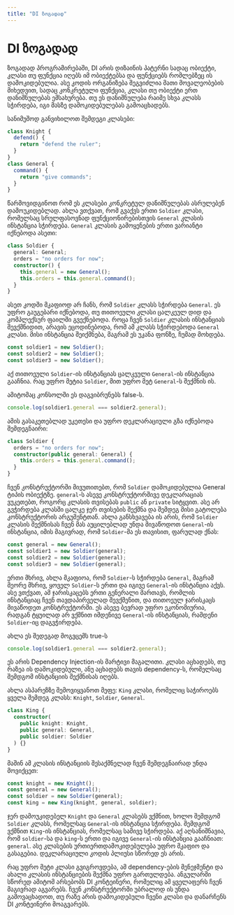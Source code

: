 ```yaml
---
title: "DI ზოგადად"
---
```


# DI ზოგადად

ზოგადად პროგრამირებაში, DI არის დიზაინის პატერნი სადაც ობიექტი, კლასი თუ ფუნქცია
იღებს იმ ობიექტებსა და ფუნქციებს რომლებზეც ის დამოკიდებულია. ასე კოდის ორგანიზება
შეგვიძლია მათი მოვალეობების მიხედვით, სადაც კონკრეტული ფუნქცია, კლასი თუ ობიექტი
ერთ დანიშნულებას ემსახურება. თუ ეს დანიშნულება რაიმე სხვა კლასს სჭირდება, იგი მასზე
დამოკიდებულებას გამოაცხადებს.

სანიმუშოდ განვიხილოთ შემდეგი კლასები:

```ts
class Knight {
  defend() {
    return "defend the ruler";
  }
}
class General {
  command() {
    return "give commands";
  }
}
```

წარმოვიდგინოთ რომ ეს კლასები კონკრეტულ დანიშნულებას ასრულებენ დამოუკიდებლად.
ახლა ვთქვათ, რომ გვაქვს ერთი `Soldier` კლასი, რომელსაც სრულფასოვნად ფუნქციონირებისთვის
`General` კლასის ინსტანცია სჭირდება. `General` კლასის გამოყენების ერთი ვარიანტი
იქნებოდა ასეთი:

```ts
class Soldier {
  general: General;
  orders = "no orders for now";
  constructor() {
    this.general = new General();
    this.orders = this.general.command();
  }
}
```

ასეთ კოდში მკაფიოდ არ ჩანს, რომ `Soldier` კლასს სჭირდება `General`. ეს უფრო გაუგებარი
იქნებოდა, თუ თითოეული კლასი ცალკეულ დიდ და კომპლექსურ ფაილში გვექნებოდა. როცა
ჩვენ `Soldier` კლასის ინსტანციას შევქმნიდით, არავის ეცოდინებოდა, რომ ამ კლასს სჭირდებოდა
`General` კლასი. მისი ინსტანცია შეიქმნება, მაგრამ ეს უკანა ფონზე, ჩუმად მოხდება.

```ts
const soldier1 = new Soldier();
const soldier2 = new Soldier();
const soldier3 = new Soldier();
```

აქ თითოეული `Soldier`-ის ინსტანციას ცალკეული `General`-ის ინსტანცია გააჩნია.
რაც უფრო მეტია `Soldier`, მით უფრო მეტ `General`-ს შექმნის ის.

ამიტომაც კონსოლში ეს დაგვიბრუნებს false-ს.

```ts
console.log(soldier1.general === soldier2.general);
```

ამის გასაკეთებლად უკეთესი და უფრო დეკლარაციული გზა იქნებოდა შემდეგნაირი:

```ts
class Soldier {
  orders = "no orders for now";
  constructor(public general: General) {
    this.orders = this.general.command();
  }
}
```

ჩვენ კონსტრუქტორში მივუთითებთ, რომ `Soldier` დამოკიდებულია General ტიპის ობიექტზე. `general`-ს ასევე კონსტრუქტორშივე დეკლარაციას ვუკეთებთ,
როგორც კლასის თვისებას `public` ან `private` სიტყვით. ასე არ გვჭირდება
კლასში ცალკე ჯერ თვისების შექმნა და შემდეგ მისი გატოლება კონსტრუქტორის
არგუმენტთან.
ახლა განსხვავება ის არის, რომ `Soldier` კლასის შექმნისას ჩვენ მას აუცილებლად უნდა
მივაწოდოთ `General`-ის ინსტანცია, იმის მაგივრად, რომ `Soldier`-მა ეს თავისით, ფარულად ქნას:

```ts
const general = new General();
const soldier1 = new Soldier(general);
const soldier2 = new Soldier(general);
const soldier3 = new Soldier(general);
```

ერთი მხრივ, ახლა მკაფიოა, რომ `Soldier`-ს სჭირდება `General`, მაგრამ მეორე მხრივ,
ყოველ `Soldier`-ს ერთი და იგივე `General`-ის ინსტანცია აქვს. ასე ვთქვათ, ამ ჯარისკაცებს
ერთი გენერალი მართავს, რომლის ინსტანციაც ჩვენ თავდაპირველად შევქმენით, და თითოეულ
ჯარისკაცს მივაწოდეთ კონსტრუქტორში. ეს ასევე ბევრად უფრო ეკონომიურია, რადგან ტყუილად
არ ვქმნით იმდენივე `General`-ის ინსტანციას, რამდენი `Soldier`-იც დაგვჭირდება.

ახლა ეს შედეგად მოგვცემს true-ს

```ts
console.log(soldier1.general === soldier2.general);
```

ეს არის Dependency Injection-ის მარტივი მაგალითი. კლასი აცხადებს, თუ რაზეა ის დამოკიდებული,
ანუ აცხადებს თავის dependency-ს, რომელსაც შემდგომ ინსტანციის შექმნისას იღებს.

ახლა ასპარეზზე შემოვიყვანოთ მეფე: `King` კლასი, რომელიც საჭიროებს ყველა შემდეგ კლასს:
`Knight`, `Soldier`, `General`.

```ts
class King {
  constructor(
    public knight: Knight,
    public general: General,
    public soldier: Soldier
  ) {}
}
```

მაშინ ამ კლასის ინსტანციის შესაქმნელად ჩვენ შემდეგნაირად უნდა მოვიქცეთ:

```ts
const knight = new Knight();
const general = new General();
const soldier = new Soldier(general);
const king = new King(knight, general, soldier);
```

ჯერ დამოუკიდებელ `Knight` და `General` კლასებს ვქმნით, ხოლო შემდგომ
`Soldier` კლასს, რომელსაც `General`-ის ინსტანცია სჭირდება. შემდგომ ვქმნით
`King`-ის ინსტანციას, რომელსაც სამივე სჭირდება. აქ აღსანიშნავია, რომ `soldier`-სა
და `king`-ს ერთი და იგივე `General`-ის ინსტანცია გააჩნიათ: `general`.
ასე კლასების ურთიერთდამოკიდებულება უფრო მკაფიო და გასაგებია. დეკლარაციული
კოდის პლიუსი სწორედ ეს არის.

რაც უფრო მეტი კლასი გვიგროვდება, ამ dependency-ების მენეჯმენტი და ახალი კლასის ინსტანციების
შექმნა უფრო გართულდება. ანგულარში სწორედ ამიტომ არსებობს DI კონტეინერი, რომელიც ამ
ყველაფერს ჩვენ მაგივრად აგვარებს. ჩვენ კონსტრუქტორში უბრალოდ ის უნდა გამოვაცხადოთ, თუ რაზე
არის დამოკიდებული ჩვენი კლასი და დანარჩენს DI კონტეინერი მოაგვარებს.
